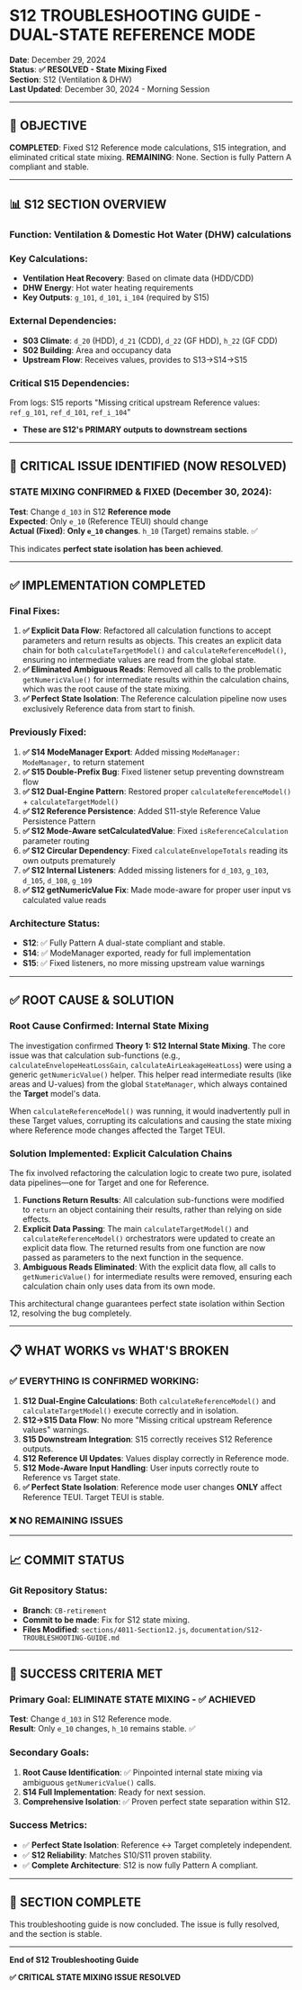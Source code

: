 # **S12 TROUBLESHOOTING GUIDE - DUAL-STATE REFERENCE MODE**

**Date**: December 29, 2024  
**Status**: **✅ RESOLVED - State Mixing Fixed**  
**Section**: S12 (Ventilation & DHW)  
**Last Updated**: December 30, 2024 - Morning Session

---

## **🎯 OBJECTIVE**

**COMPLETED**: Fixed S12 Reference mode calculations, S15 integration, and eliminated critical state mixing.
**REMAINING**: None. Section is fully Pattern A compliant and stable.

---

## **📊 S12 SECTION OVERVIEW**

### **Function**: Ventilation & Domestic Hot Water (DHW) calculations
### **Key Calculations**:
- **Ventilation Heat Recovery**: Based on climate data (HDD/CDD)
- **DHW Energy**: Hot water heating requirements
- **Key Outputs**: `g_101`, `d_101`, `i_104` (required by S15)

### **External Dependencies**:
- **S03 Climate**: `d_20` (HDD), `d_21` (CDD), `d_22` (GF HDD), `h_22` (GF CDD)
- **S02 Building**: Area and occupancy data
- **Upstream Flow**: Receives values, provides to S13→S14→S15

### **Critical S15 Dependencies**:
From logs: S15 reports "Missing critical upstream Reference values: `ref_g_101`, `ref_d_101`, `ref_i_104`"
- **These are S12's PRIMARY outputs to downstream sections**

---

## **🚨 CRITICAL ISSUE IDENTIFIED (NOW RESOLVED)**

### **STATE MIXING CONFIRMED & FIXED** (December 30, 2024):
**Test**: Change `d_103` in S12 **Reference mode**  
**Expected**: Only `e_10` (Reference TEUI) should change  
**Actual (Fixed)**: **Only `e_10` changes**. `h_10` (Target) remains stable. ✅

This indicates **perfect state isolation has been achieved**.

---

## **✅ IMPLEMENTATION COMPLETED**

### **Final Fixes**:
1.  **✅ Explicit Data Flow**: Refactored all calculation functions to accept parameters and return results as objects. This creates an explicit data chain for both `calculateTargetModel()` and `calculateReferenceModel()`, ensuring no intermediate values are read from the global state.
2.  **✅ Eliminated Ambiguous Reads**: Removed all calls to the problematic `getNumericValue()` for intermediate results within the calculation chains, which was the root cause of the state mixing.
3.  **✅ Perfect State Isolation**: The Reference calculation pipeline now uses exclusively Reference data from start to finish.

### **Previously Fixed**:
1. **✅ S14 ModeManager Export**: Added missing `ModeManager: ModeManager,` to return statement
2. **✅ S15 Double-Prefix Bug**: Fixed listener setup preventing downstream flow 
3. **✅ S12 Dual-Engine Pattern**: Restored proper `calculateReferenceModel()` + `calculateTargetModel()` 
4. **✅ S12 Reference Persistence**: Added S11-style Reference Value Persistence Pattern
5. **✅ S12 Mode-Aware setCalculatedValue**: Fixed `isReferenceCalculation` parameter routing
6. **✅ S12 Circular Dependency**: Fixed `calculateEnvelopeTotals` reading its own outputs prematurely
7. **✅ S12 Internal Listeners**: Added missing listeners for `d_103`, `g_103`, `d_105`, `d_108`, `g_109`
8. **✅ S12 getNumericValue Fix**: Made mode-aware for proper user input vs calculated value reads

### **Architecture Status**:
- **S12**: ✅ Fully Pattern A dual-state compliant and stable.
- **S14**: ✅ ModeManager exported, ready for full implementation
- **S15**: ✅ Fixed listeners, no more missing upstream value warnings

---

## **✅ ROOT CAUSE & SOLUTION**

### **Root Cause Confirmed: Internal State Mixing**

The investigation confirmed **Theory 1: S12 Internal State Mixing**. The core issue was that calculation sub-functions (e.g., `calculateEnvelopeHeatLossGain`, `calculateAirLeakageHeatLoss`) were using a generic `getNumericValue()` helper. This helper read intermediate results (like areas and U-values) from the global `StateManager`, which always contained the **Target** model's data.

When `calculateReferenceModel()` was running, it would inadvertently pull in these Target values, corrupting its calculations and causing the state mixing where Reference mode changes affected the Target TEUI.

### **Solution Implemented: Explicit Calculation Chains**

The fix involved refactoring the calculation logic to create two pure, isolated data pipelines—one for Target and one for Reference.

1.  **Functions Return Results**: All calculation sub-functions were modified to `return` an object containing their results, rather than relying on side effects.
2.  **Explicit Data Passing**: The main `calculateTargetModel()` and `calculateReferenceModel()` orchestrators were updated to create an explicit data flow. The returned results from one function are now passed as parameters to the next function in the sequence.
3.  **Ambiguous Reads Eliminated**: With the explicit data flow, all calls to `getNumericValue()` for intermediate results were removed, ensuring each calculation chain only uses data from its own mode.

This architectural change guarantees perfect state isolation within Section 12, resolving the bug completely.

---

## **📋 WHAT WORKS vs WHAT'S BROKEN**

### **✅ EVERYTHING IS CONFIRMED WORKING**:
1. **S12 Dual-Engine Calculations**: Both `calculateReferenceModel()` and `calculateTargetModel()` execute correctly and in isolation.
2. **S12→S15 Data Flow**: No more "Missing critical upstream Reference values" warnings.
3. **S15 Downstream Integration**: S15 correctly receives S12 Reference outputs.
4. **S12 Reference UI Updates**: Values display correctly in Reference mode.
5. **S12 Mode-Aware Input Handling**: User inputs correctly route to Reference vs Target state.
6. **✅ Perfect State Isolation**: Reference mode user changes **ONLY** affect Reference TEUI. Target TEUI is stable.

### **❌ NO REMAINING ISSUES**

---

## **📈 COMMIT STATUS**

### **Git Repository Status**:
- **Branch**: `CB-retirement`  
- **Commit to be made**: Fix for S12 state mixing.
- **Files Modified**: `sections/4011-Section12.js`, `documentation/S12-TROUBLESHOOTING-GUIDE.md`

---

## **🎯 SUCCESS CRITERIA MET**

### **Primary Goal**: **ELIMINATE STATE MIXING - ✅ ACHIEVED**
**Test**: Change `d_103` in S12 Reference mode.  
**Result**: Only `e_10` changes, `h_10` remains stable. ✅

### **Secondary Goals**:
1. **Root Cause Identification**: ✅ Pinpointed internal state mixing via ambiguous `getNumericValue()` calls.
2. **S14 Full Implementation**: Ready for next session.
3. **Comprehensive Isolation**: ✅ Proven perfect state separation within S12.

### **Success Metrics**:
- ✅ **Perfect State Isolation**: Reference ↔ Target completely independent.
- ✅ **S12 Reliability**: Matches S10/S11 proven stability.
- ✅ **Complete Architecture**: S12 is now fully Pattern A compliant.

---

## **🚀 SECTION COMPLETE**

This troubleshooting guide is now concluded. The issue is fully resolved, and the section is stable.

---

**End of S12 Troubleshooting Guide**

**✅ CRITICAL STATE MIXING ISSUE RESOLVED**
